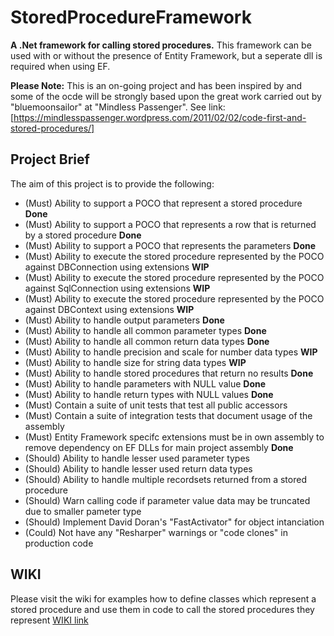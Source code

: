 # StoredProcedureFramework #
**A .Net framework for calling stored procedures.**
This framework can be used with or without the presence of Entity Framework, but a seperate dll is required when using EF.

**Please Note:**
This is an on-going project and has been inspired by and some of the ocde will be strongly based upon the great work carried out by "bluemoonsailor" at "Mindless Passenger". 
See link: [https://mindlesspassenger.wordpress.com/2011/02/02/code-first-and-stored-procedures/]

## Project Brief ##
The aim of this project is to provide the following:
* (Must) Ability to support a POCO that represent a stored procedure **Done**
* (Must) Ability to support a POCO that represents a row that is returned by a stored procedure **Done**
* (Must) Ability to support a POCO that represents the parameters **Done**
* (Must) Ability to execute the stored procedure represented by the POCO against DBConnection using extensions **WIP**
* (Must) Ability to execute the stored procedure represented by the POCO against SqlConnection using extensions **WIP**
* (Must) Ability to execute the stored procedure represented by the POCO against DBContext using extensions **WIP**
* (Must) Ability to handle output parameters **Done**
* (Must) Ability to handle all common parameter types **Done**
* (Must) Ability to handle all common return data types **Done**
* (Must) Ability to handle precision and scale for number data types **WIP**
* (Must) Ability to handle size for string data types **WIP**
* (Must) Ability to handle stored procedures that return no results **Done**
* (Must) Ability to handle parameters with NULL value **Done**
* (Must) Ability to handle return types with NULL values **Done**
* (Must) Contain a suite of unit tests that test all public accessors
* (Must) Contain a suite of integration tests that document usage of the assembly
* (Must) Entity Framework specifc extensions must be in own assembly to remove dependency on EF DLLs for main project assembly **Done**
* (Should) Ability to handle lesser used parameter types
* (Should) Ability to handle lesser used return data types
* (Should) Ability to handle multiple recordsets returned from a stored procedure
* (Should) Warn calling code if parameter value data may be truncated due to smaller pameter type
* (Should) Implement David Doran's "FastActivator" for object intanciation
* (Could) Not have any "Resharper" warnings or "code clones" in production code

## WIKI ##
Please visit the wiki for examples how to define classes which represent a stored procedure and use them in code to call the stored procedures they represent [WIKI link](https://github.com/dibley1973/StoredProcedureFramework/wiki)

